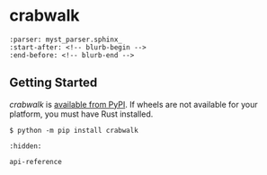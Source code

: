 # crabwalk

```{include} ../README.md
:parser: myst_parser.sphinx_
:start-after: <!-- blurb-begin -->
:end-before: <!-- blurb-end -->
```

## Getting Started

_crabwalk_ is [available from PyPI][crabwalk-pypi]. If wheels are not available
for your platform, you must have Rust installed.

[crabwalk-pypi]: https://pypi.org/project/crabwalk/

```console
$ python -m pip install crabwalk
```

```{toctree}
:hidden:

api-reference
```
